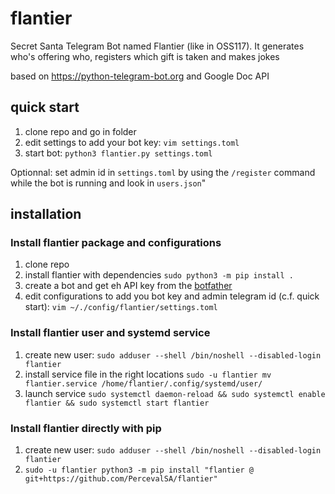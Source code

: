 # flantier
Secret Santa Telegram Bot named Flantier (like in OSS117).
It generates who's offering who, registers which gift is taken and makes jokes

based on https://python-telegram-bot.org and Google Doc API

## quick start

1. clone repo and go in folder
2. edit settings to add your bot key: `vim settings.toml`
3. start bot: `python3 flantier.py settings.toml`

Optionnal: set admin id in `settings.toml` by using the `/register` command while the bot is running and look in `users.json`"

## installation

### Install flantier package and configurations
1. clone repo
1. install flantier with dependencies `sudo python3 -m pip install .`
1. create a bot and get eh API key from the [botfather](https://telegram.me/BotFather)
1. edit configurations to add you bot key and admin telegram id (c.f. quick start): `vim ~/./config/flantier/settings.toml`

### Install flantier user and systemd service
1. create new user: `sudo adduser --shell /bin/noshell --disabled-login flantier`
1. install service file in the right locations `sudo -u flantier mv flantier.service /home/flantier/.config/systemd/user/`
1. launch service `sudo systemctl daemon-reload && sudo systemctl enable flantier && sudo systemctl start flantier`

### Install flantier directly with pip
1. create new user: `sudo adduser --shell /bin/noshell --disabled-login flantier`
1. `sudo -u flantier python3 -m pip install "flantier @ git+https://github.com/PercevalSA/flantier"`
